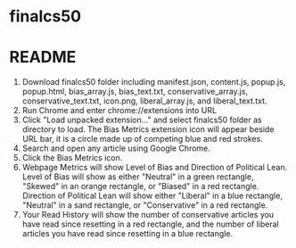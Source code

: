 # finalcs50
# README

1. Download finalcs50 folder including manifest.json, content.js, popup.js, popup.html, bias_array.js, bias_text.txt, conservative_array.js, conservative_text.txt, icon.png, liberal_array.js, and liberal_text.txt.
2. Run Chrome and enter chrome://extensions into URL 
3. Click "Load unpacked extension..." and select finalcs50 folder as directory to load. The Bias Metrics extension icon will appear beside URL bar, it is a circle made up of competing blue and red strokes. 
4. Search and open any article using Google Chrome.
5. Click the Bias Metrics icon.
6. Webpage Metrics will show Level of Bias and Direction of Political Lean. Level of Bias will show as either "Neutral" in a green rectangle, "Skewed" in an orange rectangle, or "Biased" in a red rectangle. Direction of Political Lean will show either "Liberal" in a blue rectangle, "Neutral" in a sand rectangle, or "Conservative" in a red rectangle.
7. Your Read History will show the number of conservative articles you have read since resetting in a red rectangle, and the number of liberal articles you have read since resetting in a blue rectangle. 
